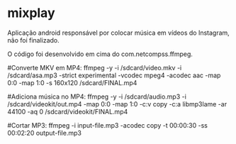 # mixplay
Aplicação android responsável por colocar música em vídeos do Instagram, não foi finalizado.

O código foi desenvolvido em cima do com.netcompss.ffmpeg.

#Converte MKV em MP4:
ffmpeg -y -i /sdcard/video.mkv -i /sdcard/asa.mp3 -strict experimental -vcodec mpeg4 -acodec aac -map 0:0 -map 1:0 -s 160x120 /sdcard/FINAL.mp4

#Adiciona música no MP4:
ffmpeg -y -i /sdcard/audio.mp3 -i /sdcard/videokit/out.mp4 -map 0:0 -map 1:0 -c:v copy -c:a libmp3lame -ar 44100 -aq 0 /sdcard/videokit/FINAL.mp4

#Cortar MP3:
ffmpeg -i input-file.mp3 -acodec copy -t 00:00:30 -ss 00:02:20 output-file.mp3
